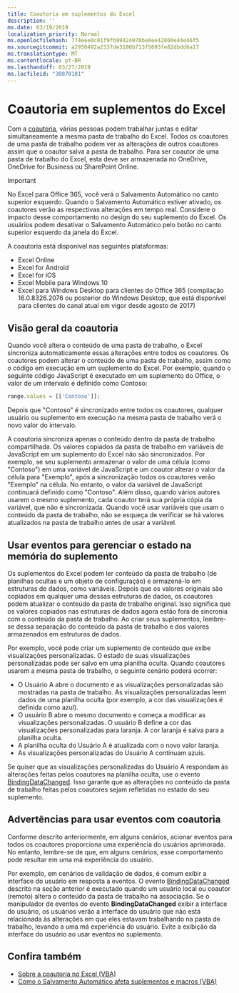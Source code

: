 ```yaml
---
title: Coautoria em suplementos do Excel
description: ''
ms.date: 03/19/2019
localization_priority: Normal
ms.openlocfilehash: 774eee0c81f9fb99424070be0ee42860e44e46f5
ms.sourcegitcommit: a2950492a2337de3180b713f5693fe82dbdd6a17
ms.translationtype: MT
ms.contentlocale: pt-BR
ms.lasthandoff: 03/27/2019
ms.locfileid: "30870181"
---
```

# <a name="coauthoring-in-excel-add-ins"></a>Coautoria em suplementos do Excel  

Com a [coautoria](https://support.office.com/article/Collaborate-on-Excel-workbooks-at-the-same-time-with-co-authoring-7152aa8b-b791-414c-a3bb-3024e46fb104), várias pessoas podem trabalhar juntas e editar simultaneamente a mesma pasta de trabalho do Excel. Todos os coautores de uma pasta de trabalho podem ver as alterações de outros coautores assim que o coautor salva a pasta de trabalho. Para ser coautor de uma pasta de trabalho do Excel, esta deve ser armazenada no OneDrive, OneDrive for Business ou SharePoint Online.

> [!IMPORTANT]
> No Excel para Office 365, você verá o Salvamento Automático no canto superior esquerdo. Quando o Salvamento Automático estiver ativado, os coautores verão as respectivas alterações em tempo real. Considere o impacto desse comportamento no design do seu suplemento do Excel. Os usuários podem desativar o Salvamento Automático pelo botão no canto superior esquerdo da janela do Excel.

A coautoria está disponível nas seguintes plataformas:

- Excel Online
- Excel for Android
- Excel for iOS
- Excel Mobile para Windows 10
- Excel para Windows Desktop para clientes do Office 365 (compilação 16.0.8326.2076 ou posterior do Windows Desktop, que está disponível para clientes do canal atual em vigor desde agosto de 2017)

## <a name="coauthoring-overview"></a>Visão geral da coautoria

Quando você altera o conteúdo de uma pasta de trabalho, o Excel sincroniza automaticamente essas alterações entre todos os coautores. Os coautores podem alterar o conteúdo de uma pasta de trabalho, assim como o código em execução em um suplemento do Excel. Por exemplo, quando o seguinte código JavaScript é executado em um suplemento do Office, o valor de um intervalo é definido como Contoso:

```js
range.values = [['Contoso']];
```
Depois que "Contoso" é sincronizado entre todos os coautores, qualquer usuário ou suplemento em execução na mesma pasta de trabalho verá o novo valor do intervalo. 

A coautoria sincroniza apenas o conteúdo dentro da pasta de trabalho compartilhada. Os valores copiados da pasta de trabalho em variáveis de JavaScript em um suplemento do Excel não são sincronizados. Por exemplo, se seu suplemento armazenar o valor de uma célula (como "Contoso") em uma variável de JavaScript e um coautor alterar o valor da célula para "Exemplo", após a sincronização todos os coautores verão "Exemplo" na célula. No entanto, o valor da variável de JavaScript continuará definido como "Contoso". Além disso, quando vários autores usarem o mesmo suplemento, cada coautor terá sua própria cópia da variável, que não é sincronizada. Quando você usar variáveis que usam o conteúdo da pasta de trabalho, não se esqueça de verificar se há valores atualizados na pasta de trabalho antes de usar a variável.

## <a name="use-events-to-manage-the-in-memory-state-of-your-add-in"></a>Usar eventos para gerenciar o estado na memória do suplemento

Os suplementos do Excel podem ler conteúdo da pasta de trabalho (de planilhas ocultas e um objeto de configuração) e armazená-lo em estruturas de dados, como variáveis. Depois que os valores originais são copiados em qualquer uma dessas estruturas de dados, os coautores podem atualizar o conteúdo da pasta de trabalho original. Isso significa que os valores copiados nas estruturas de dados agora estão fora de sincronia com o conteúdo da pasta de trabalho. Ao criar seus suplementos, lembre-se dessa separação do conteúdo da pasta de trabalho e dos valores armazenados em estruturas de dados.

Por exemplo, você pode criar um suplemento de conteúdo que exibe visualizações personalizadas. O estado de suas visualizações personalizadas pode ser salvo em uma planilha oculta. Quando coautores usarem a mesma pasta de trabalho, o seguinte cenário poderá ocorrer:

- O Usuário A abre o documento e as visualizações personalizadas são mostradas na pasta de trabalho. As visualizações personalizadas leem dados de uma planilha oculta (por exemplo, a cor das visualizações é definida como azul).
- O usuário B abre o mesmo documento e começa a modificar as visualizações personalizadas. O usuário B define a cor das visualizações personalizadas para laranja. A cor laranja é salva para a planilha oculta.
- A planilha oculta do Usuário A é atualizada com o novo valor laranja.
- As visualizações personalizadas do Usuário A continuam azuis.

Se quiser que as visualizações personalizadas do Usuário A respondam às alterações feitas pelos coautores na planilha oculta, use o evento [BindingDataChanged](/javascript/api/office/office.bindingdatachangedeventargs). Isso garante que as alterações no conteúdo da pasta de trabalho feitas pelos coautores sejam refletidas no estado do seu suplemento.

## <a name="caveats-to-using-events-with-coauthoring"></a>Advertências para usar eventos com coautoria

Conforme descrito anteriormente, em alguns cenários, acionar eventos para todos os coautores proporciona uma experiência do usuários aprimorada. No entanto, lembre-se de que, em alguns cenários, esse comportamento pode resultar em uma má experiência do usuário. 

Por exemplo, em cenários de validação de dados, é comum exibir a interface do usuário em resposta a eventos. O evento [BindingDataChanged](/javascript/api/office/office.bindingdatachangedeventargs) descrito na seção anterior é executado quando um usuário local ou coautor (remoto) altera o conteúdo da pasta de trabalho na associação. Se o manipulador de eventos do evento **BindingDataChanged** exibir a interface do usuário, os usuários verão a interface do usuário que não está relacionada às alterações em que eles estavam trabalhando na pasta de trabalho, levando a uma má experiência do usuário. Evite a exibição da interface do usuário ao usar eventos no suplemento.

## <a name="see-also"></a>Confira também

- [Sobre a coautoria no Excel (VBA)](/office/vba/excel/concepts/about-coauthoring-in-excel)
- [Como o Salvamento Automático afeta suplementos e macros (VBA)](/office/vba/library-reference/concepts/how-autosave-impacts-addins-and-macros)
